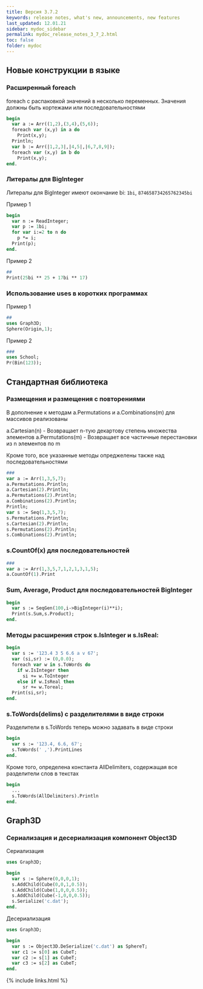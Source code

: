 ```yaml
---
title: Версия 3.7.2
keywords: release notes, what's new, announcements, new features
last_updated: 12.01.21
sidebar: mydoc_sidebar
permalink: mydoc_release_notes_3_7_2.html
toс: false
folder: mydoc
---
```


## Новые конструкции в языке

### Расширенный foreach

foreach с распаковкой значений в несколько переменных. Значения должны быть кортежами или последовательностями

```pascal
begin
  var a := Arr((1,2),(3,4),(5,6));
  foreach var (x,y) in a do
    Print(x,y);
  Println;
  var b := Arr(|1,2,3|,|4,5|,|6,7,8,9|);
  foreach var (x,y) in b do
    Print(x,y);
end.
```


### Литералы для BigInteger

Литералы для BigInteger имеют окончание bi: `1bi`, `874658734265762345bi`

Пример 1

```pascal
begin
  var n := ReadInteger;
  var p := 1bi;
  for var i:=2 to n do
    p *= i;
  Print(p);  
end.
```

Пример 2

```pascal
##
Print(25bi ** 25 + 17bi ** 17)
```

### Использование uses в коротких программах

Пример 1

```pascal
##
uses Graph3D;
Sphere(Origin,1);
```

Пример 2

```pascal
###
uses School;
Pr(Bin(123));
```

## Стандартная библиотека

### Размещения и размещения с повторениями

В дополнение к методам a.Permutations и a.Combinations(m) для массивов реализованы

a.Cartesian(n) - Возвращает n-тую декартову степень множества элементов
a.Permutations(m) - Возвращает все частичные перестановки из n элементов по m

Кроме того, все указанные методы опреджелены также над последовательностями

```pascal
###
var a := Arr(1,3,5,7);
a.Permutations.Println;
a.Cartesian(2).Println;
a.Permutations(2).Println;
a.Combinations(2).Println;
Println;
var s := Seq(1,3,5,7);
s.Permutations.Println;
s.Cartesian(2).Println;
s.Permutations(2).Println;
s.Combinations(2).Println;
```

### s.CountOf(x) для последовательностей

```pascal
###
var a := Arr(1,3,5,7,1,2,1,3,1,5);
a.CountOf(1).Print
```

### Sum, Average, Product для последовательностей BigInteger

```pascal
begin
  var s := SeqGen(100,i->BigInteger(i)**i);
  Print(s.Sum,s.Product);
end.
```

### Методы расширения строк s.IsInteger и s.IsReal:

```pascal
begin
  var s := '123.4 3 5 6.6 a v 67';
  var (si,sr) := (0,0.0);
  foreach var w in s.ToWords do
    if w.IsInteger then
      si += w.ToInteger
    else if w.IsReal then
      sr += w.Toreal;
  Print(si,sr);  
end.
```

### s.ToWords(delims) с разделителями в виде строки

Разделители в s.ToWords теперь можно задавать в виде строки

```pascal
begin
  var s := '123.4, 6.6, 67';
  s.ToWords(' ,').PrintLines
end.
```

Кроме того, определена константа AllDelimiters, содержащая все разделители слов в текстах
```pascal
begin
  ...
  s.ToWords(AllDelimiters).Println
end.
```

## Graph3D

### Сериализация и десериализация компонент Object3D 

Сериализация
```pascal
uses Graph3D;

begin
  var s := Sphere(0,0,0,1);
  s.AddChild(Cube(0,0,1,0.5));
  s.AddChild(Cube(1,0,0,0.5));
  s.AddChild(Cube(-1,0,0,0.5));
  s.Serialize('c.dat');
end.
```

Десериализация
```pascal
uses Graph3D;

begin
  var s := Object3D.DeSerialize('c.dat') as SphereT;
  var c1 := s[0] as CubeT;
  var c2 := s[1] as CubeT;
  var c3 := s[2] as CubeT;
end.
```




{% include links.html %}

